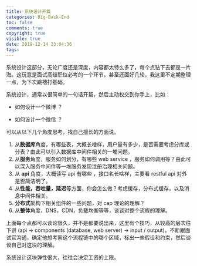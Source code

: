 ```yaml
---
title: 系统设计开篇
categories: Big-Back-End
toc: false
comments: true
copyright: true
visible: true
date: 2019-12-14 23:04:36
tags:
---
```



系统设计这部分，无论广度还是深度，内容都太特么多了，每个点钻下去都是一片海。这玩意是面试高级职位必考的一个环节，甚至还面好几轮，我这里不定期整理一点，为下次跳槽打基础。
<!--more-->

系统设计，通常以很简单的一句话开篇，然后主动权交到你手上，比如：

  - 如何设计一个微博 ？

  - 如何设计一个微信 ？


可以从以下几个角度思考，找自己擅长的方面说。

1. 从**数据库**角度，有哪些表，大概长啥样，用户量有多少，是否需要考虑分库或分表？由此可以引入数据库中间件相关的一堆问题。
2. 从**服务**角度，服务如何划分，有哪些 web service ，服务如何调用等？由此可以深入服务中间件等一堆服务发现注册治理相关问题。
3. 从 **api** 角度，大概读写 api 有哪些 ，接口名长啥样，主要看 restful api 对外是否简洁明了。
4. 从**性能，吞吐量，延迟**等方面，你会怎么做？考虑缓存，分布式缓存，以及消息中间件相关。
5. **分布式**架构下相关组件的一些问题，对 cap 理论的理解？
6. 从**整体**角度，DNS，CDN，负载均衡等等，谈谈对整个流程的理解。


上面每个点都可以谈论很久，并不是都要说出来，这里有个技巧，从较高的层次往下讲 (api -> components (database, web server) -> input / output)，不断跟面试官沟通，确定他想考察这个流程链中的哪个区域，标出一些假设和约束，然后谈谈自己对这块的理解。

系统设计这块弹性很大，往往会决定工资的上限。

